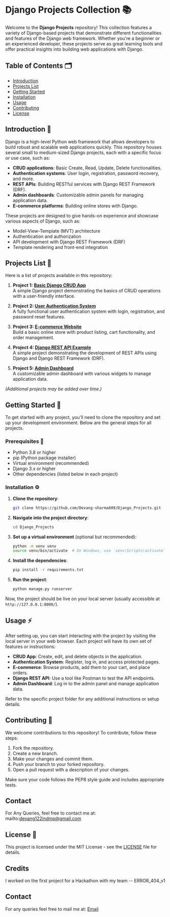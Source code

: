 # Django Projects Collection 📚

Welcome to the **Django Projects** repository! This collection features a variety of Django-based projects that demonstrate different functionalities and features of the Django web framework. Whether you're a beginner or an experienced developer, these projects serve as great learning tools and offer practical insights into building web applications with Django.

## Table of Contents 🗂️
- [Introduction](#introduction)
- [Projects List](#projects-list)
- [Getting Started](#getting-started)
- [Installation](#installation)
- [Usage](#usage)
- [Contributing](#contributing)
- [License](#license)

## Introduction 🎯
Django is a high-level Python web framework that allows developers to build robust and scalable web applications quickly. This repository houses several small to medium-sized Django projects, each with a specific focus or use case, such as:

- **CRUD applications**: Basic Create, Read, Update, Delete functionalities.
- **Authentication systems**: User login, registration, password recovery, and more.
- **REST APIs**: Building RESTful services with Django REST Framework (DRF).
- **Admin dashboards**: Customizable admin panels for managing application data.
- **E-commerce platforms**: Building online stores with Django.

These projects are designed to give hands-on experience and showcase various aspects of Django, such as:

- Model-View-Template (MVT) architecture
- Authentication and authorization
- API development with Django REST Framework (DRF)
- Template rendering and front-end integration

## Projects List 📝
Here is a list of projects available in this repository:

1. **Project 1: [Basic Django CRUD App](#)**  
   A simple Django project demonstrating the basics of CRUD operations with a user-friendly interface.

2. **Project 2: [User Authentication System](#)**  
   A fully functional user authentication system with login, registration, and password reset features.

3. **Project 3: [E-commerce Website](#)**  
   Build a basic online store with product listing, cart functionality, and order management.

4. **Project 4: [Django REST API Example](#)**  
   A simple project demonstrating the development of REST APIs using Django and Django REST Framework (DRF).

5. **Project 5: [Admin Dashboard](#)**  
   A customizable admin dashboard with various widgets to manage application data.

*(Additional projects may be added over time.)*

## Getting Started 🚀
To get started with any project, you'll need to clone the repository and set up your development environment. Below are the general steps for all projects.

### Prerequisites 🔧
- Python 3.8 or higher
- pip (Python package installer)
- Virtual environment (recommended)
- Django 3.x or higher
- Other dependencies (listed below in each project)

### Installation ⚙️

1. **Clone the repository**:
    ```bash
    git clone https://github.com/Devang-sharma609/Django_Projects.git
    ```

2. **Navigate into the project directory**:
    ```bash
    cd Django_Projects
    ```

3. **Set up a virtual environment** (optional but recommended):
    ```bash
    python -m venv venv
    source venv/bin/activate  # On Windows, use `venv\Scripts\activate`
    ```

4. **Install the dependencies**:
    ```bash
    pip install -r requirements.txt
    ```

5. **Run the project**:
    ```bash
    python manage.py runserver
    ```

Now, the project should be live on your local server (usually accessible at `http://127.0.0.1:8000/`).

## Usage ⚡

After setting up, you can start interacting with the project by visiting the local server in your web browser. Each project will have its own set of features or instructions:

- **CRUD App**: Create, edit, and delete objects in the application.
- **Authentication System**: Register, log in, and access protected pages.
- **E-commerce**: Browse products, add them to your cart, and place orders.
- **Django REST API**: Use a tool like Postman to test the API endpoints.
- **Admin Dashboard**: Log in to the admin panel and manage application data.

Refer to the specific project folder for any additional instructions or setup details.

## Contributing 🤝
We welcome contributions to this repository! To contribute, follow these steps:

1. Fork the repository.
2. Create a new branch.
3. Make your changes and commit them.
4. Push your branch to your forked repository.
5. Open a pull request with a description of your changes.

Make sure your code follows the PEP8 style guide and includes appropriate tests.

## Contact
For Any Queries, feel free to contact me at: mailto:devang122indmp@gmail.com

## License 📝
This project is licensed under the MIT License - see the [LICENSE](LICENSE) file for details.

## Credits
I worked on the first project for a Hackathon with my team -- ERROR_404_v1

## Contact
For any queries feel free to mail me at: [Email](https://mailto:devang122indmp@gmail.com)
